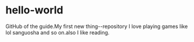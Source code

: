 # hello-world
GitHub of the guide.My first new thing--repository
I love playing games like lol sanguosha and so on.also I like reading.
